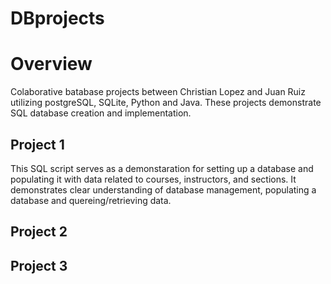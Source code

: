 # DBprojects
# Overview 
  Colaborative batabase projects between Christian Lopez and Juan Ruiz utilizing postgreSQL, SQLite, Python and Java. These projects demonstrate SQL database creation and implementation. 
## Project 1
  This SQL script serves as a demonstaration for setting up a database and populating it with data related to courses, instructors, and sections. It demonstrates clear understanding of database management, populating a database and quereing/retrieving data.
## Project 2

## Project 3
